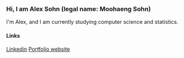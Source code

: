 ### Hi, I am Alex Sohn (legal name: Moohaeng Sohn)

I'm Alex, and I am currently studying computer science and statistics.

#### Links
[Linkedin](https://www.linkedin.com/in/moohaeng-sohn/)
[Portfolio website](https://alexsohn1126.github.io/portfolio-website/src/pages/index.html)

